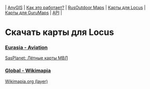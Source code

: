 | [AnyGIS][01] | [Как это работает?][02] | [RusOutdoor Maps][03] | [Карты для Locus][04] | [Карты для GuruMaps][05] | [API][06] |


[01]: https://nnngrach.github.io/map-sources/index
[02]: https://nnngrach.github.io/map-sources/Web/Html/Description
[03]: https://nnngrach.github.io/map-sources/Web/Html/RusOutdoor
[04]: https://nnngrach.github.io/map-sources/Web/Html/Locus
[05]: https://nnngrach.github.io/map-sources/Web/Html/Galileo
[06]: https://nnngrach.github.io/map-sources/Web/Html/Api
# Скачать карты для Locus


### [Eurasia - Aviation](locus-actions://https/raw.githubusercontent.com/nnngrach/map-sources/master/Locus_online_maps/Installers/_Eurasia-Aviation.xml "Скачать всю группу")
[SasPlanet: Лётные карты МВЛ](locus-actions://https/raw.githubusercontent.com/nnngrach/map-sources/master/Locus_online_maps/Installers/__Eurasia-Aviation-MVL.xml "Скачать эту карту")



### [Global - Wikimapia](locus-actions://https/raw.githubusercontent.com/nnngrach/map-sources/master/Locus_online_maps/Installers/_Global-Wikimapia.xml "Скачать всю группу")
[Wikimapia.org (layer)](locus-actions://https/raw.githubusercontent.com/nnngrach/map-sources/master/Locus_online_maps/Installers/__Global-Wikimapia_satellite.xml "Скачать эту карту")

